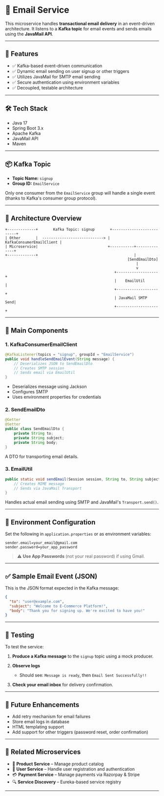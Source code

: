 # 📧 Email Service

This microservice handles **transactional email delivery** in an event-driven architecture. It listens to a **Kafka topic** for email events and sends emails using the **JavaMail API**.

---

## 🚀 Features

* ✅ Kafka-based event-driven communication
* ✅ Dynamic email sending on user signup or other triggers
* ✅ Utilizes JavaMail for SMTP email sending
* ✅ Secure authentication using environment variables
* ✅ Decoupled, testable architecture

---

## 🛠️ Tech Stack

* Java 17
* Spring Boot 3.x
* Apache Kafka
* JavaMail API
* Maven

---

## 📦 Kafka Topic

* **Topic Name:** `signup`
* **Group ID:** `EmailService`

Only one consumer from the `EmailService` group will handle a single event (thanks to Kafka's consumer group protocol).

---

## 🧩 Architecture Overview

```
+-------------+       Kafka Topic: signup       +--------------------------+
| Other       |  ----------------------------> | KafkaConsumerEmailClient |
| Microservice|                                +-----------+--------------+
+-------------+                                            |
                                                        [SendEmailDto]
                                                            |
                                                            v
                                                  +-------------------+
                                                  |    EmailUtil      |
                                                  +-------------------+
                                                  | JavaMail SMTP Send|
                                                  +-------------------+
```

---

## 📂 Main Components

### 1. **KafkaConsumerEmailClient**

```java
@KafkaListener(topics = "signup", groupId = "EmailService")
public void handleSendEmailEvent(String message) {
    // Deserializes JSON to SendEmailDto
    // Creates SMTP session
    // Sends email via EmailUtil
}
```

* Deserializes message using Jackson
* Configures SMTP
* Uses environment properties for credentials

### 2. **SendEmailDto**

```java
@Getter
@Setter
public class SendEmailDto {
    private String to;
    private String subject;
    private String body;
}
```

A DTO for transporting email details.

### 3. **EmailUtil**

```java
public static void sendEmail(Session session, String to, String subject, String body) {
    // Creates MIME message
    // Sends via JavaMail Transport
}
```

Handles actual email sending using SMTP and JavaMail's `Transport.send()`.

---

## 🔐 Environment Configuration

Set the following in `application.properties` or as environment variables:

```properties
sender.email=your_email@gmail.com
sender.password=your_app_password
```

> ⚠️ **Use App Passwords** (not your real password) if using Gmail.

---

## ✅ Sample Email Event (JSON)

This is the JSON format expected in the Kafka message:

```json
{
  "to": "user@example.com",
  "subject": "Welcome to E-Commerce Platform!",
  "body": "Thank you for signing up. We're excited to have you!"
}
```

---

## 🧪 Testing

To test the service:

1. **Produce a Kafka message** to the `signup` topic using  a mock producer.

2. **Observe logs**

    * Should see: `Message is ready`, then `Email Sent Successfully!!`

3. **Check your email inbox** for delivery confirmation.

---

## 📌 Future Enhancements

* Add retry mechanism for email failures
* Store email logs in database
* HTML templating support
* Add support for other triggers (password reset, order confirmation)

---

## 📌 Related Microservices

* 🛒 **Product Service** – Manage product catalog
* 👤 **User Service** – Handle user registration and authentication
* 💳 **Payment Service** – Manage payments via Razorpay & Stripe
* 🔍 **Service Discovery** – Eureka-based service registry

---